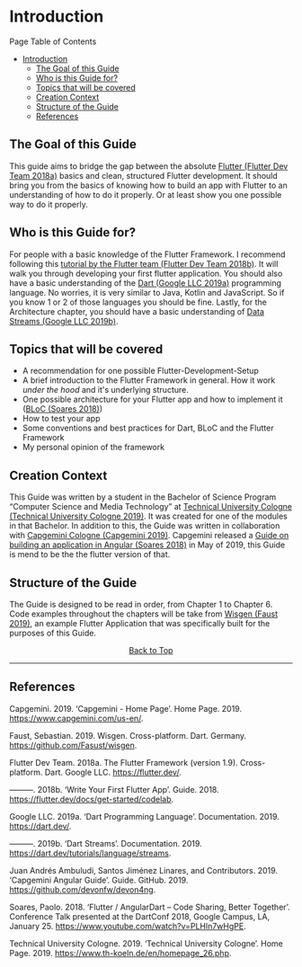 # Introduction

Page Table of Contents
- [Introduction](#introduction)
  - [The Goal of this Guide](#the-goal-of-this-guide)
  - [Who is this Guide for?](#who-is-this-guide-for)
  - [Topics that will be covered](#topics-that-will-be-covered)
  - [Creation Context](#creation-context)
  - [Structure of the Guide](#structure-of-the-guide)
  - [References](#references)


## The Goal of this Guide
This guide aims to bridge the gap between the absolute [Flutter (Flutter Dev Team 2018a)](https://flutter.dev/) basics and clean, structured Flutter development. It should bring you from the basics of knowing how to build an app with Flutter to an understanding of how to do it properly. Or at least show you one possible way to do it properly.

## Who is this Guide for?
For people with a basic knowledge of the Flutter Framework. I recommend following this [tutorial by the Flutter team (Flutter Dev Team 2018b)](https://flutter.dev/docs/get-started/codelab). It will walk you through developing your first flutter application. You should also have a basic understanding of the [Dart (Google LLC 2019a)](https://dart.dev/) programming language. No worries, it is very similar to Java, Kotlin and JavaScript. So if you know 1 or 2 of those languages you should be fine. Lastly, for the Architecture chapter, you should have a basic understanding of  [Data Streams (Google LLC 2019b)](https://dart.dev/tutorials/language/streams).

## Topics that will be covered 
- A recommendation for one possible Flutter-Development-Setup
- A brief introduction to the Flutter Framework in general. How it work _under the hood_ and it's underlying structure.
- One possible architecture for your Flutter app and how to implement it ([BLoC (Soares 2018)](https://www.youtube.com/watch?v=PLHln7wHgPE))
- How to test your app
- Some conventions and best practices for Dart, BLoC and the Flutter Framework
- My personal opinion of the framework

## Creation Context
This Guide was written by a student in the Bachelor of Science Program “Computer Science and Media Technology” at [Technical University Cologne (Technical University Cologne 2019)](https://www.th-koeln.de/en/homepage_26.php). It was created for one of the modules in that Bachelor. In addition to this, the Guide was written in collaboration with [Capgemini Cologne (Capgemini 2019)](https://www.capgemini.com/us-en/). Capgemini released a [Guide on building an application in Angular (Soares 2018)](https://github.com/devonfw/devon4ng) in May of 2019, this Guide is mend to be the the flutter version of that.

## Structure of the Guide
The Guide is designed to be read in order, from Chapter 1 to Chapter 6. Code examples throughout the chapters will  be take from [Wisgen (Faust 2019)](https://github.com/Fasust/wisgen), an example Flutter Application that was specifically built for the purposes of this Guide.

<p align="center"><a href="#">Back to Top</a></center></p>

---
## References
Capgemini. 2019. ‘Capgemini - Home Page’. Home Page. 2019. https://www.capgemini.com/us-en/.

Faust, Sebastian. 2019. Wisgen. Cross-platform. Dart. Germany. https://github.com/Fasust/wisgen.

Flutter Dev Team. 2018a. The Flutter Framework (version 1.9). Cross-platform. Dart. Google LLC. https://flutter.dev/.

———. 2018b. ‘Write Your First Flutter App’. Guide. 2018. https://flutter.dev/docs/get-started/codelab.

Google LLC. 2019a. ‘Dart Programming Language’. Documentation. 2019. https://dart.dev/.

———. 2019b. ‘Dart Streams’. Documentation. 2019. https://dart.dev/tutorials/language/streams.

Juan Andrés Ambuludi, Santos Jiménez Linares, and Contributors. 2019. ‘Capgemini Angular Guide’. Guide. GitHub. 2019. https://github.com/devonfw/devon4ng.

Soares, Paolo. 2018. ‘Flutter / AngularDart – Code Sharing, Better Together’. Conference Talk presented at the DartConf 2018, Google Campus, LA, January 25. https://www.youtube.com/watch?v=PLHln7wHgPE.

Technical University Cologne. 2019. ‘Technical University Cologne’. Home Page. 2019. https://www.th-koeln.de/en/homepage_26.php.
